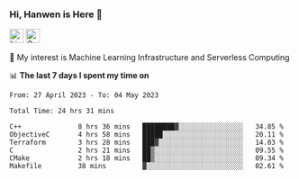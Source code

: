 ### Hi, Hanwen is Here 👋
<p>
	<a href="https://www.linkedin.com/in/liu-hanwen/"><img src="https://img.shields.io/badge/@hanwen-0A66C2?style=flat&logo=LinkedIn&logoColor=white" alt="Linkedin"  height="25px"/></a> 
	<a href="https://scholar.google.com/citations?user=HDF0su0AAAAJ"><img src="https://img.shields.io/badge/scholar-4385FE.svg?&style=plastic&logo=google-scholar&logoColor=white" alt="Google Scholar" height="25px"> </a>
</p>
🌱 My interest is Machine Learning Infrastructure and Serverless Computing

📊 **The last 7 days I spent my time on** 
<!--START_SECTION:waka-->

```text
From: 27 April 2023 - To: 04 May 2023

Total Time: 24 hrs 31 mins

C++              8 hrs 36 mins   ████████▓░░░░░░░░░░░░░░░░   34.85 %
ObjectiveC       4 hrs 58 mins   █████░░░░░░░░░░░░░░░░░░░░   20.11 %
Terraform        3 hrs 28 mins   ███▓░░░░░░░░░░░░░░░░░░░░░   14.03 %
C                2 hrs 21 mins   ██▒░░░░░░░░░░░░░░░░░░░░░░   09.55 %
CMake            2 hrs 18 mins   ██▒░░░░░░░░░░░░░░░░░░░░░░   09.34 %
Makefile         38 mins         ▓░░░░░░░░░░░░░░░░░░░░░░░░   02.61 %
```

<!--END_SECTION:waka-->


<!--
**david990917/david990917** is a ✨ _special_ ✨ repository because its `README.md` (this file) appears on your GitHub profile.

Here are some ideas to get you started:

- 🔭 I’m currently working on ...
- 🌱 I’m currently learning ...
- 👯 I’m looking to collaborate on ...
- 🤔 I’m looking for help with ...
- 💬 Ask me about ...
- 📫 How to reach me: ...
- 😄 Pronouns: ...
- ⚡ Fun fact: ...
-->
